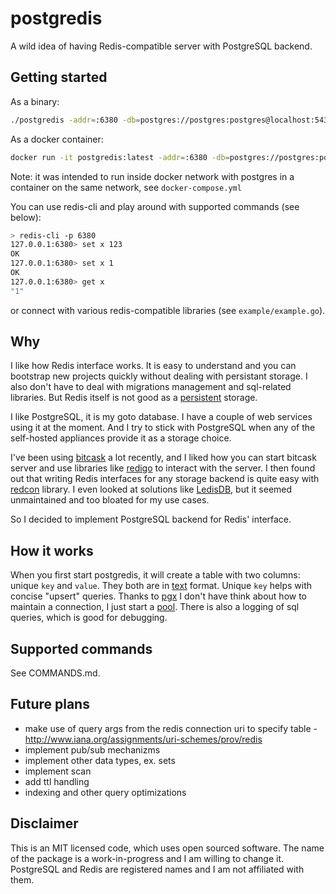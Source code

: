 # postgredis

A wild idea of having Redis-compatible server with PostgreSQL backend.

## Getting started

As a binary:

```bash
./postgredis -addr=:6380 -db=postgres://postgres:postgres@localhost:5432/postgredis -table=postgredis
```

As a docker container:

```bash
docker run -it postgredis:latest -addr=:6380 -db=postgres://postgres:postgres@db:5432/postgredis -table=postgredis
```

Note: it was intended to run inside docker network with postgres in a container on the same network, see `docker-compose.yml`

You can use redis-cli and play around with supported commands (see below):

```bash
> redis-cli -p 6380
127.0.0.1:6380> set x 123
OK
127.0.0.1:6380> set x 1
OK
127.0.0.1:6380> get x
"1"
```

or connect with various redis-compatible libraries (see `example/example.go`).

## Why

I like how Redis interface works. It is easy to understand and you can bootstrap new projects quickly without dealing with persistant storage.
I also don't have to deal with migrations management and sql-related libraries. But Redis itself is not good as a [persistent](https://redis.io/topics/persistence) storage.

I like PostgreSQL, it is my goto database. I have a couple of web services using it at the moment. And I try to stick with PostgreSQL when any of the self-hosted appliances provide it as a storage choice.

I've been using [bitcask](https://git.mills.io/prologic/bitcask) a lot recently, and I liked how you can start bitcask server and use libraries like [redigo](https://github.com/gomodule/redigo) to interact with the server. I then found out that writing Redis interfaces for any storage backend is quite easy with [redcon](https://github.com/tidwall/redcon) library. I even looked at solutions like [LedisDB](https://ledisdb.io/), but it seemed unmaintained and too bloated for my use cases.

So I decided to implement PostgreSQL backend for Redis' interface.

## How it works

When you first start postgredis, it will create a table with two columns: unique `key` and `value`. They both are in [text](https://www.postgresql.org/docs/14/datatype-character.html) format. Unique `key` helps with concise "upsert" queries. Thanks to [pgx](https://github.com/jackc/pgx) I don't have think about how to maintain a connection, I just start a [pool](https://github.com/jackc/pgx/tree/master/pgxpool). There is also a logging of sql queries, which is good for debugging.

## Supported commands

See COMMANDS.md.

## Future plans

- make use of query args from the redis connection uri to specify table - http://www.iana.org/assignments/uri-schemes/prov/redis
- implement pub/sub mechanizms
- implement other data types, ex. sets
- implement scan
- add ttl handling
- indexing and other query optimizations

## Disclaimer

This is an MIT licensed code, which uses open sourced software. The name of the package is a work-in-progress and I am willing to change it. PostgreSQL and Redis are registered names and I am not affiliated with them.

